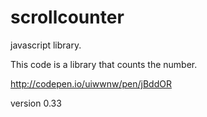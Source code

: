 # scrollcounter
javascript library.

This code is a library that counts the number.


http://codepen.io/uiwwnw/pen/jBddOR


version 0.33